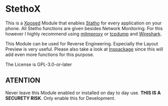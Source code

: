 StethoX
=======

This is a [Xposed](http://repo.xposed.info/module/de.robv.android.xposed.installer) Module that enables 
[Statho](https://facebook.github.io/stetho/) for every application on your phone. All Stetho functions
are given besides Network Monitoring. For this however I highly recommend using [mitmproxy](https://mitmproxy.org/)
or [tcpdump](http://www.tcpdump.org/) and [Wireshark](https://www.wireshark.org/).

This Module can be used for Reverse Engineering. Especially the Layout Preview is very useful. Please also
take a look at [Inspackage](https://ac-pm.github.io/Inspeckage/) since this will add even more functions
for this purpose.

The License is GPL-3.0-or-later

## ATENTION
Never leave this Module enabled or installed on day to day use.
__THIS IS A SECURETY RISK__. Only enable this for Development.

